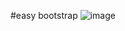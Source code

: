 #easy bootstrap
![image](https://user-images.githubusercontent.com/119007476/222556670-c5e916b3-746f-483d-8cf7-355fecad4b78.png)
